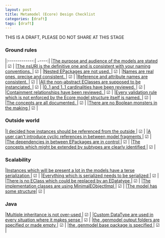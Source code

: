 ```yaml
---
layout: post
title: Metamodel (Ecore) Design Checklist
categories: [draft]
tags: [draft]
---
```


THIS IS A DRAFT, PLEASE DO NOT SHARE AT THIS STAGE

### Ground rules

|:-------------:| -----:|
|[The purpose and audience of the models are stated ](../ecore-design-checklist-part1)| ☑ |
|[The nsURI is the definitive one and is consistent with your naming conventions.  ](../ecore-design-checklist-part1)| ☑ |
|[Nested EPackages are not used. ](../ecore-design-checklist-part1)| ☑ |
|[Names are real ones, precise and consistent. ](../ecore-design-checklist-part1)| ☑ |
|[Reference and attribute names are consistent. ](../ecore-design-checklist-part1)| ☑ |
|[All the non-abstract EClasses are supposed to be instanciated. ](../ecore-design-checklist-part1)| ☑ |
|[0..1 and 1..1 cardinalities have been reviewed. ](../ecore-design-checklist-part1)| ☑ |
|[Containment relationships have been reviewed. ](../ecore-design-checklist-part1)| ☑ |
|[Every validation rule which is not enforced by the Ecore model structure itself is named. ](../ecore-design-checklist-part1)| ☑ |
|[The concepts are all documented. ](../ecore-design-checklist-part1)| ☑ |
|[There are no Boolean monsters in the making ](../ecore-design-checklist-part1)| ☑ |

### Outside world

|[I decided how instances should be referenced from the outside ](../ecore-design-checklist-part1)| ☑ |
|[A user can't introduce cyclic references in between model fragments ](../ecore-design-checklist-part1)| ☑ |
|[The dependencies in between EPackages are in control ](../ecore-design-checklist-part1)| ☑ |
|[The concepts which might be extended by subtypes are clearly identified ](../ecore-design-checklist-part1)| ☑ |

### Scalability 

|[Instances which will be present a lot in the models have a terse serialization ](../ecore-design-checklist-part1)| ☑ |
|[Everything which is serialized needs to be serialized ](../ecore-design-checklist-part1)| ☑ |
|[There is no EClass which could be replaced by an EDatatype ](../ecore-design-checklist-part1)| ☑ |
|[The implementation classes are using MinimalEObjectImpl ](../ecore-design-checklist-part1)| ☑ |
|[The model has some structure](../ecore-design-checklist-part1)| ☑ |

### Java

|[Multiple inheritance is not over-used ](../ecore-design-checklist-part1)| ☑ |
|[Custom DataType are used in every situation where it makes sense ](../ecore-design-checklist-part1)| ☑ |
|[the .genmodel output folders are specified or made empty ](../ecore-design-checklist-part1)| ☑ |
|[the .genmodel base package is specified ](../ecore-design-checklist-part1)| ☑ |


